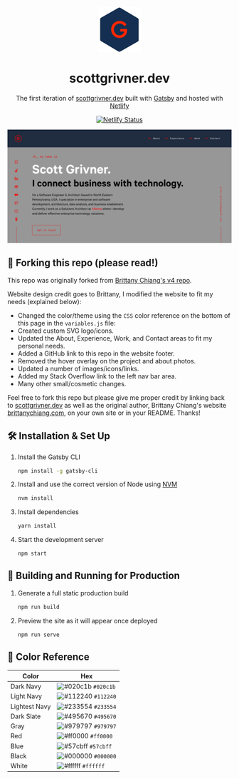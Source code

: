 <div align="center">
      <a href="https://scottgrivner.dev" target="_blank">
         <img alt="Logo" src="./src/images/logo.png" />
    </a>
</div>
<h1 align="center">
  scottgrivner.dev
</h1>
<p align="center">
  The first iteration of <a href="https://scottgrivner.dev" target="_blank">scottgrivner.dev</a> built with <a href="https://www.gatsbyjs.org/" target="_blank">Gatsby</a> and hosted with <a href="https://www.netlify.com/" target="_blank">Netlify</a>
</p>
<p align="center">
    <a href="https://app.netlify.com/sites/scottgrivner/deploys" target="_blank">
    <img src="https://api.netlify.com/api/v1/badges/2789b2bf-185c-477a-96b5-65901acb629c/deploy-status" alt="Netlify Status" />
    </a>
</p>

![demo](./src/images/demo.png)

## 🚨 Forking this repo (please read!)

This repo was originally forked from
[Brittany Chiang's v4 repo](https://github.com/bchiang7/v4).

Website design credit goes to Brittany, I modified the website to fit my needs (explained below):

- Changed the color/theme using the `CSS` color reference on the bottom of this page in the `variables.js` file:
- Created custom SVG logo/icons.
- Updated the About, Experience, Work, and Contact areas to fit my personal needs.
- Added a GitHub link to this repo in the website footer.
- Removed the hover overlay on the project and about photos.
- Updated a number of images/icons/links.
- Added my Stack Overflow link to the left nav bar area.
- Many other small/cosmetic changes.

Feel free to fork this repo but please give me proper credit by linking back to [scottgrivner.dev](https://scottgrivner.dev) as well as the original author, Brittany Chiang's website [brittanychiang.com](https://brittanychiang.com), on your own site or in your README. Thanks!

## 🛠 Installation & Set Up

1. Install the Gatsby CLI

   ```sh
   npm install -g gatsby-cli
   ```

2. Install and use the correct version of Node using [NVM](https://github.com/nvm-sh/nvm)

   ```sh
   nvm install
   ```

3. Install dependencies

   ```sh
   yarn install
   ```

4. Start the development server

   ```sh
   npm start
   ```

## 🚀 Building and Running for Production

1. Generate a full static production build

   ```sh
   npm run build
   ```

1. Preview the site as it will appear once deployed

   ```sh
   npm run serve
   ```

## 🎨 Color Reference

| Color         | Hex                                                                |
| ------------- | ------------------------------------------------------------------ |
| Dark Navy     | ![#020c1b](https://via.placeholder.com/10/020c1b?text=+) `#020c1b` |
| Light Navy    | ![#112240](https://via.placeholder.com/10/112240?text=+) `#112240` |
| Lightest Navy | ![#233554](https://via.placeholder.com/10/233554?text=+) `#233554` |
| Dark Slate    | ![#495670](https://via.placeholder.com/10/495670?text=+) `#495670` |
| Gray          | ![#979797](https://via.placeholder.com/10/979797?text=+) `#979797` |
| Red           | ![#ff0000](https://via.placeholder.com/10/ff0000?text=+) `#ff0000` |
| Blue          | ![#57cbff](https://via.placeholder.com/10/57cbff?text=+) `#57cbff` |
| Black         | ![#000000](https://via.placeholder.com/10/000000?text=+) `#000000` |
| White         | ![#ffffff](https://via.placeholder.com/10/ffffff?text=+) `#ffffff` |
